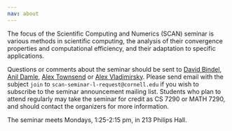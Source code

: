 ```yaml
---
nav: about
---
```


The focus of the Scientific Computing and Numerics (SCAN) seminar is
various methods in scientific computing,
the analysis of their convergence properties and computational efficiency,
and their adaptation to specific applications.

Questions or comments about the seminar should be sent to
[David Bindel][bindel], [Anil Damle][damle], [Alex Townsend][ajt] or [Alex Vladimirsky][vlad].
Please send email with the subject `join`
to `scan-seminar-l-request@cornell.edu`
if you wish to subscribe to the seminar announcement mailing list.
Students who plan to attend regularly may take the seminar for credit
as CS 7290 or MATH 7290, and should contact the organizers for more
information.

The seminar meets Mondays, 1:25-2:15 pm, in 213 Philips Hall.

[bindel]: http://www.cs.cornell.edu/~bindel
[damle]: https://www.cs.cornell.edu/~damle/
[ajt]: http://www.math.cornell.edu/~ajt
[vlad]: http://www.math.cornell.edu/~vlad
